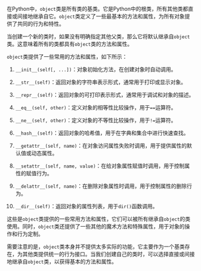 在Python中，`object`类是所有类的基类。它是Python中的根类，所有其他类都直接或间接地继承自它。`object`类定义了一些最基本的方法和属性，为所有对象提供了共同的行为和特性。

当创建一个新的类时，如果没有明确指定其他父类，那么它将默认继承自`object`类。这意味着所有的类都具有`object`类的方法和属性。

`object`类提供了一些常用的方法和属性，如下所示：

1. `__init__(self[, ...])`：对象初始化方法，在创建对象时自动调用。

2. `__str__(self)`：返回对象的字符串表示形式，通常用于打印或显示对象。

3. `__repr__(self)`：返回对象的可打印表示形式，通常用于调试和对象的描述。

4. `__eq__(self, other)`：定义对象的相等性比较操作，用于`==`运算符。

5. `__ne__(self, other)`：定义对象的不等性比较操作，用于`!=`运算符。

6. `__hash__(self)`：返回对象的哈希值，用于在字典和集合中进行快速查找。

7. `__getattr__(self, name)`：在对象访问属性失败时调用，用于提供属性的默认值或动态属性。

8. `__setattr__(self, name, value)`：在给对象属性赋值时调用，用于控制属性的赋值行为。

9. `__delattr__(self, name)`：在删除对象属性时调用，用于控制属性的删除行为。

10. `__dir__(self)`：返回对象的属性列表，用于`dir()`函数调用。

这些是`object`类提供的一些常用方法和属性，它们可以被所有继承自`object`的类使用。同时，`object`类还提供了一些其他的魔术方法和特殊属性，用于对象的操作和行为定制。

需要注意的是，`object`类本身并不提供太多实际的功能，它主要作为一个基类存在，为其他类提供统一的行为接口。当我们创建自己的类时，可以选择直接或间接地继承自`object`类，以获得基本的方法和属性。